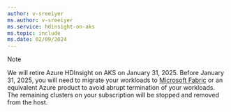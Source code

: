 ```yaml
---
author: v-sreeiyer
ms.author: v-sreeiyer
ms.service: hdinsight-on-aks
ms.topic: include
ms.date: 02/09/2024
---
```


> [!Note]
> We will retire Azure HDInsight on AKS on January 31, 2025. Before January 31, 2025, you will need to migrate your workloads to [Microsoft Fabric](https://www.microsoft.com/microsoft-fabric) or an equivalent Azure product to avoid abrupt termination of your workloads. The remaining clusters on your subscription will be stopped and removed from the host.
